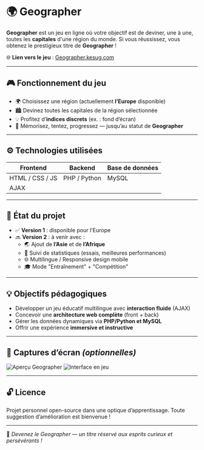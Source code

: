 # 🌍 Geographer

**Geographer** est un jeu en ligne où votre objectif est de deviner, une à une, toutes les **capitales** d'une région du monde. Si vous réussissez, vous obtenez le prestigieux titre de **Geographer** !

🌐 **Lien vers le jeu** : [Geographer.kesug.com](https://geographer.kesug.com)

---

## 🎮 Fonctionnement du jeu

- 🌍 Choisissez une région (actuellement **l’Europe** disponible)
- 🏙️ Devinez toutes les capitales de la région sélectionnée
- 💡 Profitez d’**indices discrets** (ex. : fond d’écran)
- 🧠 Mémorisez, tentez, progressez — jusqu’au statut de **Geographer**

---

## ⚙️ Technologies utilisées

| Frontend         | Backend         | Base de données |
|------------------|------------------|------------------|
| HTML / CSS / JS  | PHP / Python     | MySQL            |
| AJAX             |                  |                  |

---

## 🚧 État du projet

- ✅ **Version 1** : disponible pour l'Europe
- 🔜 **Version 2** : à venir avec :
  - 🌏 Ajout de **l’Asie** et de **l’Afrique**
  - 🔢 Suivi de statistiques (essais, meilleures performances)
  - 🌐 Multilingue / Responsive design mobile
  - 🎓 Mode "Entraînement" + "Compétition"

---

## 💡 Objectifs pédagogiques

- Développer un jeu éducatif multilingue avec **interaction fluide** (AJAX)
- Concevoir une **architecture web complète** (front + back)
- Gérer les données dynamiques via **PHP/Python et MySQL**
- Offrir une expérience **immersive et instructive**

---

## 📸 Captures d’écran *(optionnelles)*

![Aperçu Geographer](screenshot1.png)
![Interface en jeu](screenshot2.png)

---

## 🔓 Licence

Projet personnel open-source dans une optique d’apprentissage. Toute suggestion d’amélioration est bienvenue !

---

🧭 *Devenez le Geographer — un titre réservé aux esprits curieux et persévérants !*
